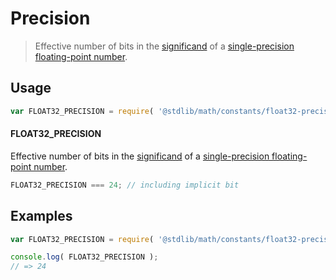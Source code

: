 # Precision

> Effective number of bits in the [significand][significand] of a [single-precision floating-point number][ieee754].

<section class="usage">

## Usage

``` javascript
var FLOAT32_PRECISION = require( '@stdlib/math/constants/float32-precision' );
```

#### FLOAT32_PRECISION

Effective number of bits in the [significand][significand] of a [single-precision floating-point number][ieee754].

``` javascript
FLOAT32_PRECISION === 24; // including implicit bit
```

<!-- </usage> -->


<section class="examples">

## Examples

<!-- TODO: better example -->

``` javascript
var FLOAT32_PRECISION = require( '@stdlib/math/constants/float32-precision' );

console.log( FLOAT32_PRECISION );
// => 24
```

<!-- </examples> -->


<section class="links">

[ieee754]: https://en.wikipedia.org/wiki/IEEE_754-1985
[significand]: https://en.wikipedia.org/wiki/Significand

<!-- </links> -->
